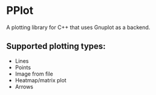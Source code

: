 PPlot
===

A plotting library for C++ that uses Gnuplot as a backend.

Supported plotting types:
--- 

* Lines
* Points
* Image from file
* Heatmap/matrix plot
* Arrows